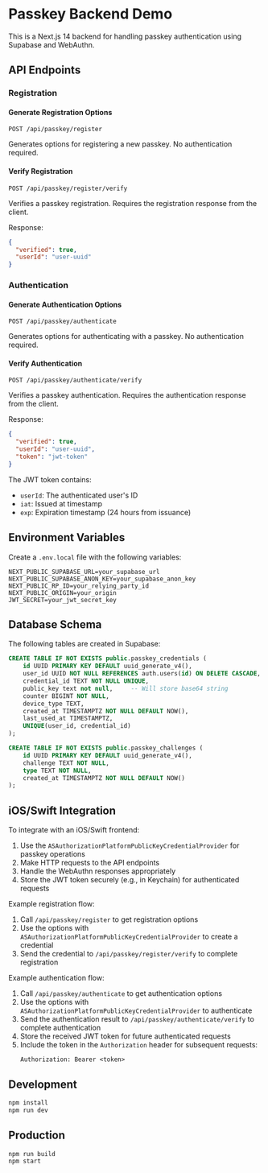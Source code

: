 # Passkey Backend Demo

This is a Next.js 14 backend for handling passkey authentication using Supabase and WebAuthn.

## API Endpoints

### Registration

#### Generate Registration Options
```http
POST /api/passkey/register
```

Generates options for registering a new passkey. No authentication required.

#### Verify Registration
```http
POST /api/passkey/register/verify
```

Verifies a passkey registration. Requires the registration response from the client.

Response:
```json
{
  "verified": true,
  "userId": "user-uuid"
}
```

### Authentication

#### Generate Authentication Options
```http
POST /api/passkey/authenticate
```

Generates options for authenticating with a passkey. No authentication required.

#### Verify Authentication
```http
POST /api/passkey/authenticate/verify
```

Verifies a passkey authentication. Requires the authentication response from the client.

Response:
```json
{
  "verified": true,
  "userId": "user-uuid",
  "token": "jwt-token"
}
```

The JWT token contains:
- `userId`: The authenticated user's ID
- `iat`: Issued at timestamp
- `exp`: Expiration timestamp (24 hours from issuance)

## Environment Variables

Create a `.env.local` file with the following variables:

```env
NEXT_PUBLIC_SUPABASE_URL=your_supabase_url
NEXT_PUBLIC_SUPABASE_ANON_KEY=your_supabase_anon_key
NEXT_PUBLIC_RP_ID=your_relying_party_id
NEXT_PUBLIC_ORIGIN=your_origin
JWT_SECRET=your_jwt_secret_key
```

## Database Schema

The following tables are created in Supabase:

```sql
CREATE TABLE IF NOT EXISTS public.passkey_credentials (
    id UUID PRIMARY KEY DEFAULT uuid_generate_v4(),
    user_id UUID NOT NULL REFERENCES auth.users(id) ON DELETE CASCADE,
    credential_id TEXT NOT NULL UNIQUE,
    public_key text not null,     -- Will store base64 string
    counter BIGINT NOT NULL,
    device_type TEXT,
    created_at TIMESTAMPTZ NOT NULL DEFAULT NOW(),
    last_used_at TIMESTAMPTZ,
    UNIQUE(user_id, credential_id)
);

CREATE TABLE IF NOT EXISTS public.passkey_challenges (
    id UUID PRIMARY KEY DEFAULT uuid_generate_v4(),
    challenge TEXT NOT NULL,
    type TEXT NOT NULL,
    created_at TIMESTAMPTZ NOT NULL DEFAULT NOW()
);
```

## iOS/Swift Integration

To integrate with an iOS/Swift frontend:

1. Use the `ASAuthorizationPlatformPublicKeyCredentialProvider` for passkey operations
2. Make HTTP requests to the API endpoints
3. Handle the WebAuthn responses appropriately
4. Store the JWT token securely (e.g., in Keychain) for authenticated requests

Example registration flow:
1. Call `/api/passkey/register` to get registration options
2. Use the options with `ASAuthorizationPlatformPublicKeyCredentialProvider` to create a credential
3. Send the credential to `/api/passkey/register/verify` to complete registration

Example authentication flow:
1. Call `/api/passkey/authenticate` to get authentication options
2. Use the options with `ASAuthorizationPlatformPublicKeyCredentialProvider` to authenticate
3. Send the authentication result to `/api/passkey/authenticate/verify` to complete authentication
4. Store the received JWT token for future authenticated requests
5. Include the token in the `Authorization` header for subsequent requests:
   ```
   Authorization: Bearer <token>
   ```

## Development

```bash
npm install
npm run dev
```

## Production

```bash
npm run build
npm start
```
